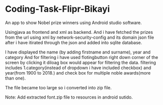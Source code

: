 # Coding-Task-Flipr-Bikayi
An app to show Nobel prize winners using Android studio software.

Usingjava as frontend and xml as backend.
And i have fetched the prizes from the url using xml by network-security-config and its domain json file
after i have itirated through the json and added into sqlite database.

I have displayed the name (by adding firstname and surname), year and category
And for filtering i have used flotingbutton right down corner of the screen by clicking it
diloag box would appear for filtering the data.
filtering includes 1.category(instead of dropdown i have included checkbox) and year(from 1900 to 2018.)
and check box for multiple noble awards(more than one).

The file became too large so i converted into zip file.

Note: Add extracted font.zip file to resources in android sutido.
